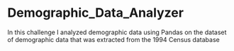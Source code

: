 # Demographic_Data_Analyzer
In this challenge I analyzed demographic data using Pandas on the dataset of demographic data that was extracted from the 1994 Census database
